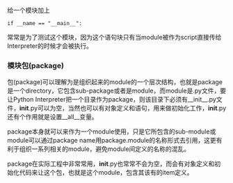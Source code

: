 给一个模块加上

```
if __name == "__main__":
```

常常是为了测试这个模块，因为这个语句块只有当module被作为script直接传给Interpreter的时候才会被执行。

### 模块包(package)

包(package)可以理解为是组织起来的module的一个层次结构，也就是package是一个directory，它包含sub-package或者是module，而module是.py文件，要让Python Interpreter把一个目录作为package，则该目录下必须有__init__.py文件，__init__.py可以为空，当然也可以有对象定义和语句，用来做初始化工作，__init__.py还有个作用就是设置__all__变量。

package本身就可以来作为一个module使用，只是它所包含的sub-module或module可以通过package name用package.module的名称形式去引用，这更有利于组织一系列相关的module，避免module间定义的名称的混乱。

package在实际工程中非常常用，__init__.py也常常不会为空，而会有对象定义和初始化代码来让这个包，也就是这个module，包含其该有的item定义。